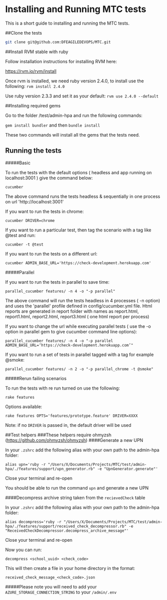 Installing and Running MTC tests
================================

This is a short guide to installing and running the MTC tests.  

##Clone the tests

```bash
git clone git@github.com:DFEAGILEDEVOPS/MTC.git
```

##Install RVM stable with ruby

Follow installation instructions for installing RVM here:

https://rvm.io/rvm/install
 
Once rvm is installed, we need ruby version 2.4.0, to install use the following:
 `rvm install 2.4.0`
 
Use ruby version 2.3.3 and set it as your default:
 `rvm use 2.4.0 --default`

##Installing required gems

Go to the folder /test/admin-hpa and run the following commands:

`gem install bundler` and then `bundle install`

These two commands will install all the gems that the tests need.

## Running the tests

#####Basic

To run the tests with the default options ( headless and app running on localhost:3001 ) give the command below:

`cucumber`
 
 The above command runs the tests headless & sequentially in one process on url 'http://localhost:3001'

If you want to run the tests in chrome:

`cucumber DRIVER=chrome`

If you want to run a particular test, then tag the scenario with a tag like @test and run:

`cucumber -t @test`

If you want to run the tests on a different url:

`cucumber ADMIN_BASE_URL='https://check-development.herokuapp.com'`

#####Parallel

If you want to run the tests in parallel to save time:
 
 `parallel_cucumber features/ -n 4 -o "-p parallel" `
 
 The above command will run the tests headless in 4 processes ( -n option) and uses the 'parallel' profile defined in config/cucumber.yml file.
 Html reports are generated in report folder with names as report.html, report1.html, report2.html, report3.html ( one html report per process)
 
If you want to change the url while executing parallel tests ( use the -o option in parallel gem to give cucumber command line options):
 
 `parallel_cucumber features/ -n 4 -o "-p parallel ADMIN_BASE_URL=‘https://check-development.herokuapp.com’"`
 
If you want to run a set of tests in parallel tagged with a tag for example @smoke:
 
 `parallel_cucumber features/ -n 2 -o "-p parallel_chrome -t @smoke"`
 
#####Rerun failing scenarios

To run the tests with re run turned on use the following:

`rake features`

Options available:

`rake features OPTS='features/prototype.feature' DRIVER=XXXX`

Note: if no `DRIVER` is passed in, the default driver will be used


##Test helpers
###These helpers require ohmyzsh (https://github.com/ohmyzsh/ohmyzsh)
####Generate a new UPN 

In your `.zshrc` add the following alias with your own path to the admin-hpa folder:

`alias upn='ruby -r "/Users/X/Documents/Projects/MTC/test/admin-hpa/./features/support/upn_generator.rb" -e "UpnGenerator.generate"'` 

Close your terminal and re-open

You should be able to run the command `upn` and generate a new UPN


####Decompress archive string taken from the `recievedCheck` table

In your `.zshrc` add the following alias with your own path to the admin-hpa folder:

`alias decompress='ruby -r "/Users/X/Documents/Projects/MTC/test/admin-hpa/./features/support/received_check_decompressor.rb" -e "ReceivedCheckDecompressor.decompress_archive_message"'` 

Close your terminal and re-open

Now you can run:

`decompress <school_uuid> <check_code>`

This will then create a file in your home directory in the format:

`received_check_message_<check_code>.json`

#####Please note you will need to add your `AZURE_STORAGE_CONNECTION_STRING` to your `/admin/.env`
